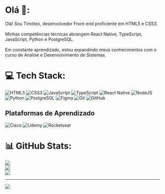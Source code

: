 # Olá 🚀:
Olá! Sou Timóteo, desenvolvedor Front-end proficiente em HTML5 e CSS3.<br></br>
Minhas competências técnicas abrangem React Native, TypeScript, JavaScript, Python e PostgreSQL.<br></br>
Em constante aprendizado, estou expandindo meus conhecimentos com o curso de Análise e Desenvolvimento de Sistemas.


# 💻 Tech Stack:
![HTML5](https://img.shields.io/badge/HTML5-E34F26?style=for-the-badge&logo=html5&logoColor=E34F26&labelColor=000000)
![CSS3](https://img.shields.io/badge/CSS3-1572B6?style=for-the-badge&logo=css3&logoColor=1572B6&labelColor=000000&color=1572B6&logoColor=1572B6)
![JavaScript](https://img.shields.io/badge/JavaScript-F7DF1E?style=for-the-badge&logo=javascript&logoColor=F7DF1E&labelColor=000000)
![TypeScript](https://img.shields.io/badge/TypeScript-007ACC?style=for-the-badge&logo=typescript&logoColor=007ACC&labelColor=000000)
![React Native](https://img.shields.io/badge/React_Native-61DAFB?style=for-the-badge&logo=react&logoColor=61DAFB&labelColor=000000)
![NodeJS](https://img.shields.io/badge/Node.js-6DA55F?style=for-the-badge&logo=node.js&logoColor=6DA55F&labelColor=000000)
![Python](https://img.shields.io/badge/Python-3776AB?style=for-the-badge&logo=python&logoColor=3776AB&labelColor=000000)
![PostgreSQL](https://img.shields.io/badge/PostgreSQL-4169E1?style=for-the-badge&logo=postgresql&logoColor=4169E1&labelColor=000000)
![Figma](https://img.shields.io/badge/Figma-F24E1E?style=for-the-badge&logo=figma&logoColor=F24E1E&labelColor=000000)
![Git](https://img.shields.io/badge/Git-F05033?style=for-the-badge&logo=git&logoColor=F05033&labelColor=000000)
![GitHub](https://img.shields.io/badge/GitHub-181717?style=for-the-badge&logo=github&logoColor=white&labelColor=000000)
## Plataformas de Aprendizado
![Cisco](https://img.shields.io/badge/Cisco-049fd9?style=for-the-badge&logo=cisco&logoColor=049fd9&labelColor=000000)
![Udemy](https://img.shields.io/badge/Udemy-A435F0?style=for-the-badge&logo=Udemy&logoColor=white&labelColor=000000&link=https://www.udemy.com/)
![Rocketseat](https://img.shields.io/badge/Rocketseat-7159C1?style=for-the-badge&logo=data%3Aimage%2Fsvg%2Bxml%3Bbase64%2CPHN2ZyB4bWxucz0iaHR0cDovL3d3dy53My5vcmcvMjAwMC9zdmciIHZpZXdCb3g9IjAgMCAyNTEuOTcgMjU1Ljg0Ij48ZGVmcz48c3R5bGU%2BLmNscy0xe2ZpbGw6I2ZmZjt9PC9zdHlsZT48L2RlZnM%2BPGcgZGF0YS1uYW1lPSJCamFkYXMgb2IgbW9kYWwiPjxwYXRoIGNsYXNzPSJjbHMtMSIgZD0iTTEyNi42NSwxNzIuMDYtNzMuNzYsMTM4VjE3MS41NmwxMjYuNjUsMzQuMDhMMTg4LDE3MS41NlYyNDguNzZsNjMuOTMtMTkuMTctMjcuMzUtNTguMTJaTTEyNi42NSwwLDAsMTY2LjE4VjEyMkwxMjYuNjUsMTU1LjEzbDEyNS4zMi0zMy4xNlYxNjQuNDNaIi8%2BPC9nPjwvc3ZnPg%3D%3D&logoColor=white&link=https://rocketseat.com.br/)
# 📊 GitHub Stats:
![](https://github-readme-stats.vercel.app/api?username=tiw0t&theme=dark&hide_border=false&include_all_commits=false&count_private=true)<br/>
![](https://nirzak-streak-stats.vercel.app/?user=tiw0t&theme=dark&hide_border=false)<br/>
![](https://github-readme-stats.vercel.app/api/top-langs/?username=tiw0t&theme=dark&hide_border=false&include_all_commits=false&count_private=true&layout=compact)

---
[![](https://visitcount.itsvg.in/api?id=tiw0t&icon=8&color=12)](https://visitcount.itsvg.in)

<!-- Proudly created with GPRM ( https://gprm.itsvg.in ) -->
